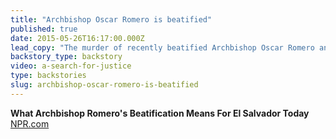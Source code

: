 ```yaml
---
title: "Archbishop Oscar Romero is beatified"
published: true
date: 2015-05-26T16:17:00.000Z
lead_copy: "The murder of recently beatified Archbishop Oscar Romero and 4 American nuns in 1980 focused attention on their US-backed military. "
backstory_type: backstory
video: a-search-for-justice
type: backstories
slug: archbishop-oscar-romero-is-beatified
---
```


**What Archbishop Romero's Beatification Means For El Salvador Today**
[NPR.com](http://www.npr.org/sections/parallels/2015/05/22/408813450/what-archbishop-romeros-beatification-means-for-el-salvador-today)

